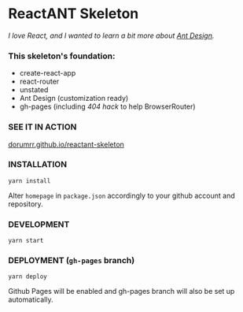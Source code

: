 # ReactANT Skeleton

<em>I love React, and I wanted to learn a bit more about [Ant Design](https://ant.design/).</em>

### This skeleton's foundation:
- create-react-app
- react-router
- unstated
- Ant Design (customization ready)
- gh-pages (including <em>404 hack</em> to help BrowserRouter)

### SEE IT IN ACTION

[dorumrr.github.io/reactant-skeleton](dorumrr.github.io/reactant-skeleton)

### INSTALLATION

`yarn install`

Alter `homepage` in `package.json` accordingly to your github account and repository.

### DEVELOPMENT

`yarn start`

### DEPLOYMENT (`gh-pages` branch)

`yarn deploy`

Github Pages will be enabled and gh-pages branch will also be set up automatically.

